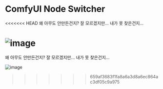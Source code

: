 # ComfyUI Node Switcher

<<<<<<< HEAD
왜 아무도 안만든건지? 잘 모르겠지만... 내가 못 찾은건지...

![image](https://github.com/DeTK/ComfyUI-Switch/assets/45531377/88e00aea-76fa-46e7-89be-73e22c7491d5)
=======
왜 아무도 안만든건지? 잘 모르겠지만...
내가 못 찾은건지...

![image](https://github.com/DeTK/ComfyUI-Switch/assets/45531377/18b02542-1c1c-4a96-a809-2478555f6d92)




>>>>>>> 659af3683f1fa8a6a3d8a6ec864ac3df05c9a975
